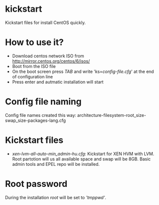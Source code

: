 kickstart
=========

Kickstart files for install CentOS quickly.

How to use it?
==============

- Download centos network ISO from http://mirror.centos.org/centos/6/isos/
- Boot from the ISO file
- On the boot screen press _TAB_ and write 'ks=_config-file.cfg_' at the end of configuration line
- Press enter and autmatic installation will start

Config file naming
==================

Config file names created this way:
 architecture-filesystem-root_size-swap_size-packages-lang.cfg

Kickstart files
===============

- *xen-lvm-all-auto-min_admin-hu.cfg*: Kickstart for XEN HVM with LVM. Root partotion will us all available space and swap will be 8GB. Basic admin tools and EPEL repo will be installed.

Root password
=============

During the installation _root_ will be set to _'tmppwd'_.